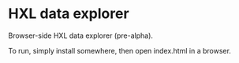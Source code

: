 # HXL data explorer
Browser-side HXL data explorer (pre-alpha).

To run, simply install somewhere, then open index.html in a browser.

